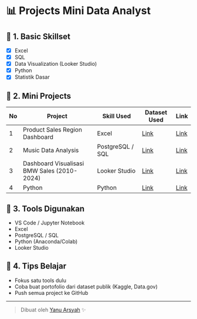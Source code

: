 # 📊 Projects Mini Data Analyst 

## 🔰 1. Basic Skillset
- [x] Excel
- [x] SQL
- [x] Data Visualization (Looker Studio)
- [x] Python
- [x] Statistik Dasar

## 🧪 2. Mini Projects
| No | Project | Skill Used | Dataset Used | Link |
|----|---------|------------|--------------|------|
| 1 | Product Sales Region Dashboard | Excel | [Link](https://excelx.com/practice-data/sales-retail/) | [Link](https://github.com/yanuarsyah/Product-Sales-Region-Dashboard-Data-Analyst-) |
| 2 | Music Data Analysis | PostgreSQL / SQL | [Link](https://www.kaggle.com/datasets/rohitgrewal/spotify-youtube-data/data) | [Link](https://github.com/yanuarsyah/Music-Data-Analyst) |
| 3 | Dashboard Visualisasi BMW Sales (2010-2024) | Looker Studio | [Link](https://www.kaggle.com/datasets/y0ussefkandil/bmw-sales2010-2024/data) | [Link](https://github.com/yanuarsyah/Sales-Data-Analysis-2010-2024-in-Looker-Studio) |
| 4 | Python | Python | [Link](#) | [Link](#) |

## 🔧 3. Tools Digunakan
- VS Code / Jupyter Notebook
- Excel
- PostgreSQL / SQL
- Python (Anaconda/Colab)
- Looker Studio
 
## 🧠 4. Tips Belajar
- Fokus satu tools dulu
- Coba buat portofolio dari dataset publik (Kaggle, Data.gov)
- Push semua project ke GitHub

---

> Dibuat oleh [Yanu Arsyah](https://github.com/YanuArsyah) ✨
